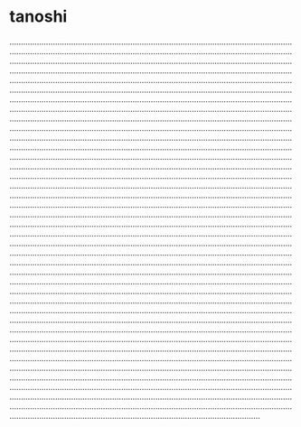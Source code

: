 # tanoshi

..................................................................................................................................................................................................................................................................................................................................................................................................................................................................................................................................................................................................................................................................................................................................................................................................................................................................................................................................................................................................................................................................................................................................................................................................................................................................................................................................................................................................................................................................................................................................................................................................................................................................................................................................................................................................................................................................................................................................................................................................................................................................................................................................................................................................................................................................................................................................................................................................................................................................................................................................................................................................................................................................................................................................................................................................................................................................................................................................................................................................................................................................................................................................................................................................................................................................................................................................................................................................................................................................................................................................................................................................................................................................................................................................................................................................................................................................................................................................................................................................................................................................................................................................................................................................................................................................................................................................................................................................................................................................................................................................................................................................................................................................................................................................................................................................................................................................................................................................................................................................................................................................................................................................................